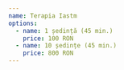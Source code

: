 ```yaml
---
name: Terapia Iastm
options:
  - name: 1 ședință (45 min.)
    price: 100 RON
  - name: 10 ședințe (45 min.)
    price: 800 RON
---
```

